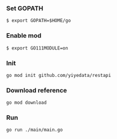 ### Set GOPATH
`$ export GOPATH=$HOME/go`
### Enable mod
`$ export GO111MODULE=on`
### Init
`go mod init github.com/yiyedata/restapi`
### Download reference
`go mod download`
### Run
`go run ./main/main.go`

